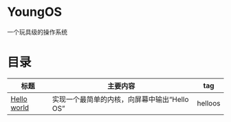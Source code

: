 # YoungOS

一个玩具级的操作系统

# 目录
标题|主要内容|tag
|--|--|--|
[Hello world](./01_Hello_world/Readme.md)|实现一个最简单的内核，向屏幕中输出“Hello OS”|helloos